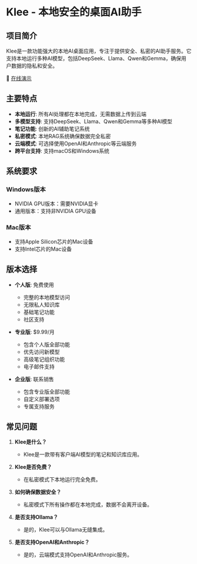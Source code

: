 # Klee - 本地安全的桌面AI助手

## 项目简介
Klee是一款功能强大的本地AI桌面应用，专注于提供安全、私密的AI助手服务。它支持本地运行多种AI模型，包括DeepSeek、Llama、Qwen和Gemma，确保用户数据的隐私和安全。

🔗 [在线演示](https://hildam.github.io/klee-web/)

## 主要特点
- **本地运行**: 所有AI处理都在本地完成，无需数据上传到云端
- **多模型支持**: 支持DeepSeek、Llama、Qwen和Gemma等多种AI模型
- **笔记功能**: 创新的AI辅助笔记系统
- **私密模式**: 本地RAG系统确保数据完全私密
- **云端模式**: 可选择使用OpenAI和Anthropic等云端服务
- **跨平台支持**: 支持macOS和Windows系统

## 系统要求
### Windows版本
- NVIDIA GPU版本：需要NVIDIA显卡
- 通用版本：支持非NVIDIA GPU设备

### Mac版本
- 支持Apple Silicon芯片的Mac设备
- 支持Intel芯片的Mac设备

## 版本选择
- **个人版**: 免费使用
  - 完整的本地模型访问
  - 无限私人知识库
  - 基础笔记功能
  - 社区支持

- **专业版**: $9.99/月
  - 包含个人版全部功能
  - 优先访问新模型
  - 高级笔记组织功能
  - 电子邮件支持

- **企业版**: 联系销售
  - 包含专业版全部功能
  - 自定义部署选项
  - 专属支持服务

## 常见问题
1. **Klee是什么？**
   - Klee是一款带有客户端AI模型的笔记和知识库应用。

2. **Klee是否免费？**
   - 在私密模式下本地运行完全免费。

3. **如何确保数据安全？**
   - 私密模式下所有操作都在本地完成，数据不会离开设备。

4. **是否支持Ollama？**
   - 是的，Klee可以与Ollama无缝集成。

5. **是否支持OpenAI和Anthropic？**
   - 是的，云端模式支持OpenAI和Anthropic服务。
